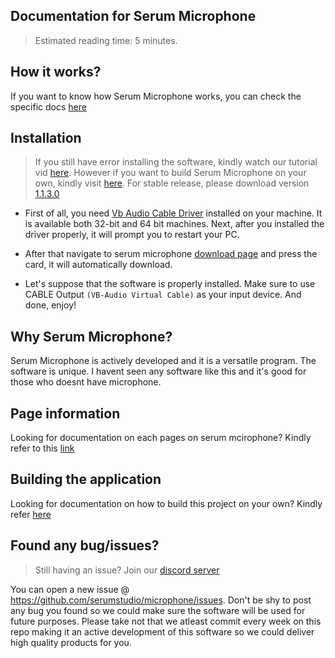 
## Documentation for Serum Microphone
> Estimated reading time: 5 minutes.

## How it works?
If you want to know how Serum Microphone works, you can check the specific docs [here](https://github.com/serumstudio/microphone/tree/main/docs/info)

## Installation
> If you still have error installing the software, kindly watch our tutorial vid [here](https://www.youtube.com/watch?v=XNxFuK9xeSY). However if you want to build Serum Microphone on your own, kindly visit [here](https://github.com/serumstudio/microphone/tree/main/docs/build). For stable release, please download version [1.1.3.0](https://github.com/serumstudio/microphone/releases/tag/1.1.3.0)

- First of all, you need [Vb Audio Cable Driver](https://vb-audio.com/Cable/) installed on your machine. It is available both 32-bit and 64 bit machines.
Next, after you installed the driver properly, it will prompt you to restart your PC. 

- After that navigate to serum microphone [download page](https://www.serummicrophone.ml)
and press the card, it will automatically download. 

- Let's suppose that the software is properly installed. Make sure to use CABLE Output `(VB-Audio Virtual Cable)` as your input device. And done, enjoy!


## Why Serum Microphone?

Serum Microphone is actively developed and it is a versatile program. The software is unique. I havent seen any software like this and it's good for those who doesnt have microphone.

## Page information

Looking for documentation on each pages on serum mcirophone?
Kindly refer to this [link](https://github.com/serumstudio/microphone/tree/main/docs/pages)

## Building the application

Looking for documentation on how to build this project on your own?
Kindly refer [here](https://github.com/serumstudio/microphone/tree/main/docs/build)

## Found any bug/issues?
> Still having an issue? Join our [discord server](https://discord.gg/e4ygDyK6rg)

You can open a new issue @ https://github.com/serumstudio/microphone/issues. Don't be shy to post any bug you found so we could make sure the software will be used for future purposes. Please take not that we atleast commit every week on this repo making it an active development of this software so we could deliver high quality products for you.
